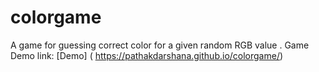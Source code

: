 # colorgame
A game for guessing correct color for a given random RGB value .
Game Demo link: [Demo] ( https://pathakdarshana.github.io/colorgame/)
